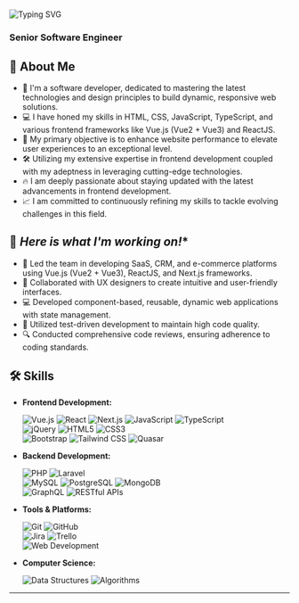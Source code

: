 # <div align="center">
  <img src="https://readme-typing-svg.herokuapp.com?font=Fira+Code&weight=500&size=24&pause=1000000&color=0ABAB5&background=FFFFFF00&center=false&vCenter=false&width=435&lines=%F0%9F%91%8B+Hey%2C+I'm+DIXA;" alt="Typing SVG" />
</div>



### Senior Software Engineer

## 🚀 About Me
- 🌟 I'm a software developer, dedicated to mastering the latest technologies and design principles to build dynamic, responsive web solutions.
- 💻 I have honed my skills in HTML, CSS, JavaScript, TypeScript, and various frontend frameworks like Vue.js (Vue2 + Vue3) and ReactJS.
- 🎯 My primary objective is to enhance website performance to elevate user experiences to an exceptional level.
- 🛠️ Utilizing my extensive expertise in frontend development coupled with my adeptness in leveraging cutting-edge technologies.
- 🔥 I am deeply passionate about staying updated with the latest advancements in frontend development.
- 📈 I am committed to continuously refining my skills to tackle evolving challenges in this field.

## 💼 *Here is what I'm working on!**

- 🚀 Led the team in developing SaaS, CRM, and e-commerce platforms using Vue.js (Vue2 + Vue3), ReactJS, and Next.js frameworks.
- 🎨 Collaborated with UX designers to create intuitive and user-friendly interfaces.
- 💻 Developed component-based, reusable, dynamic web applications with state management.
- 🧪 Utilized test-driven development to maintain high code quality.
- 🔍 Conducted comprehensive code reviews, ensuring adherence to coding standards.

## 🛠 **Skills**

- **Frontend Development:**
 
  ![Vue.js](https://img.shields.io/badge/Vue.js-35495E?style=for-the-badge&logo=vue.js&logoColor=4FC08D) ![React](https://img.shields.io/badge/React-20232A?style=for-the-badge&logo=react&logoColor=61DAFB) ![Next.js](https://img.shields.io/badge/Next.js-000000?style=for-the-badge&logo=nextdotjs&logoColor=white) ![JavaScript](https://img.shields.io/badge/JavaScript-323330?style=for-the-badge&logo=javascript&logoColor=F7DF1E) ![TypeScript](https://img.shields.io/badge/TypeScript-007ACC?style=for-the-badge&logo=typescript&logoColor=white)  
  ![jQuery](https://img.shields.io/badge/jQuery-0769AD?style=for-the-badge&logo=jquery&logoColor=white) ![HTML5](https://img.shields.io/badge/HTML5-E34F26?style=for-the-badge&logo=html5&logoColor=white) ![CSS3](https://img.shields.io/badge/CSS3-1572B6?style=for-the-badge&logo=css3&logoColor=white)  
  ![Bootstrap](https://img.shields.io/badge/Bootstrap-563D7C?style=for-the-badge&logo=bootstrap&logoColor=white) ![Tailwind CSS](https://img.shields.io/badge/Tailwind_CSS-38B2AC?style=for-the-badge&logo=tailwind-css&logoColor=white) ![Quasar](https://img.shields.io/badge/Quasar-1976D2?style=for-the-badge&logo=quasar&logoColor=white)

- **Backend Development:**
 
  ![PHP](https://img.shields.io/badge/PHP-777BB4?style=for-the-badge&logo=php&logoColor=white) ![Laravel](https://img.shields.io/badge/Laravel-FF2D20?style=for-the-badge&logo=laravel&logoColor=white)  
  ![MySQL](https://img.shields.io/badge/MySQL-4479A1?style=for-the-badge&logo=mysql&logoColor=white) ![PostgreSQL](https://img.shields.io/badge/PostgreSQL-336791?style=for-the-badge&logo=postgresql&logoColor=white) ![MongoDB](https://img.shields.io/badge/MongoDB-4EA94B?style=for-the-badge&logo=mongodb&logoColor=white)  
  ![GraphQL](https://img.shields.io/badge/GraphQL-E10098?style=for-the-badge&logo=graphql&logoColor=white) ![RESTful APIs](https://img.shields.io/badge/REST-25D366?style=for-the-badge&logo=rest&logoColor=white)

- **Tools & Platforms:**
 
  ![Git](https://img.shields.io/badge/Git-F05032?style=for-the-badge&logo=git&logoColor=white) ![GitHub](https://img.shields.io/badge/GitHub-181717?style=for-the-badge&logo=github&logoColor=white)  
  ![Jira](https://img.shields.io/badge/Jira-0052CC?style=for-the-badge&logo=jira&logoColor=white) ![Trello](https://img.shields.io/badge/Trello-0079BF?style=for-the-badge&logo=trello&logoColor=white)  
  ![Web Development](https://img.shields.io/badge/Web%20Development-0078D4?style=for-the-badge&logo=web&logoColor=white)

- **Computer Science:**
 
  ![Data Structures](https://img.shields.io/badge/Data%20Structures-232F3E?style=for-the-badge&logo=data&logoColor=white) ![Algorithms](https://img.shields.io/badge/Algorithms-3E4E88?style=for-the-badge&logo=algorithm&logoColor=white)

---

